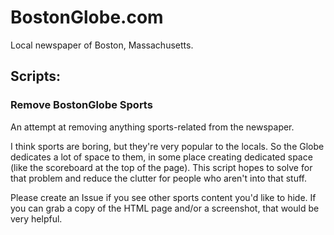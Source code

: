 # BostonGlobe.com
Local newspaper of Boston, Massachusetts.

## Scripts:

### Remove BostonGlobe Sports
An attempt at removing anything sports-related from the newspaper.

I think sports are boring, but they're very popular to the locals.
So the Globe dedicates a lot of space to them, in some place creating dedicated space (like the scoreboard at the top of the page).
This script hopes to solve for that problem and reduce the clutter for people who aren't into that stuff.

Please create an Issue if you see other sports content you'd like to hide.
If you can grab a copy of the HTML page and/or a screenshot, that would be very helpful.

